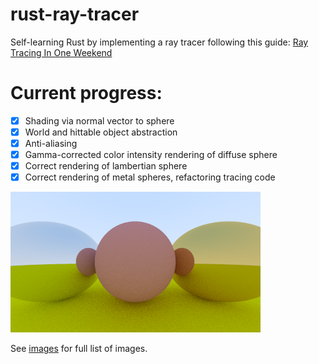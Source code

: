 # rust-ray-tracer

Self-learning Rust by implementing a ray tracer following this guide: [Ray Tracing In One Weekend](https://raytracing.github.io/books/RayTracingInOneWeekend.html)

# Current progress:

- [x] Shading via normal vector to sphere
- [x] World and hittable object abstraction
- [x] Anti-aliasing
- [x] Gamma-corrected color intensity rendering of diffuse sphere
- [x] Correct rendering of lambertian sphere
- [x] Correct rendering of metal spheres, refactoring tracing code

![Gamma-corrected](images/three_spheres.png)

See [images](images/) for full list of images.